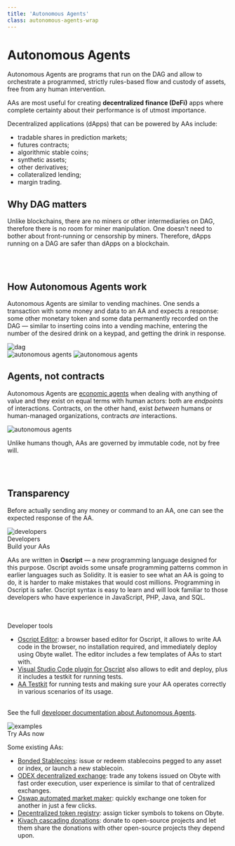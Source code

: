 ```yaml
---
title: 'Autonomous Agents'
class: autonomous-agents-wrap
---
```


# Autonomous Agents
<div class="sub-text">
    Autonomous Agents are programs that run on the DAG and allow to orchestrate a programmed, strictly rules-based flow and custody of assets, free from any human intervention.
</div>
<p class="sub-text small">
    AAs are most useful for creating <b>decentralized finance (DeFi)</b> apps where complete certainty about their performance is of utmost importance.
</p>
<p>
    Decentralized applications (dApps) that can be powered by AAs include:
</p>
<div class="list-block d-flex">
    <ul>
        <li>tradable shares  in prediction markets;</li>
        <li>futures contracts;</li>
        <li>algorithmic stable coins;</li>
        <li>synthetic assets;</li>
        <li>other derivatives;</li>
        <li>collateralized lending;</li>
        <li>margin trading.</li>
    </ul>
</div>
<div class="flex-block one">
    <div class="info-block">
        <h2>Why DAG matters</h2>
        <p>Unlike blockchains, there are no miners or other intermediaries on DAG, therefore there is no room for miner manipulation. One doesn't need to bother about front-running or censorship by miners. Therefore, dApps running on a DAG are safer than dApps on a blockchain.</p>
        <br>
        <br>
        <h2>How Autonomous Agents work</h2>
        <p>
            Autonomous Agents are similar to vending machines. One sends a transaction with some money and data to an AA and expects a response: some other monetary token and some data permanently recorded on the DAG &mdash; similar to inserting coins into a vending machine, entering the number of the desired drink on a keypad, and getting the drink in response.
        </p>
    </div>
    <div class="img-block">
        <img src="/user/themes/obyte/assets/autonomous-agents/img1.svg" alt="dag">
    </div>    
</div>
<div class="flex-block two">
    <div class="img-block">
        <img src="/user/themes/obyte/assets/autonomous-agents/mobile.png?v1" alt="autonomous agents">
        <img class="mobile" src="/user/themes/obyte/assets/autonomous-agents/mobile2.png?v1" alt="autonomous agents">
    </div>
    <div class="info-block">
        <h2>Agents, not contracts</h2>
        <p>
            Autonomous Agents are <a href="https://en.wikipedia.org/wiki/Agent_(economics)" target="_blank" rel="noopener">economic agents</a> when dealing with anything of value and they exist on equal terms with human actors: both are <i>endpoints</i> of interactions. Contracts, on the other hand, exist <i>between</i> humans or human-managed organizations, contracts <i>are</i> interactions.
        </p>
        <img src="/user/themes/obyte/assets/autonomous-agents/img2.svg" alt="autonomous agents">
        <p>
            Unlike humans though, AAs are governed by immutable code, not by free will.
        </p>
        <br>
        <br>
        <h2>Transparency</h2>
        <p>
            Before actually sending any money or command to an AA, one can see the expected response of the AA. 
        </p>
    </div>
</div>

<div class="dev-blog">
    <div class="dev-img-block">
        <img src="/user/themes/obyte/assets/resources/resource5.svg" alt="developers">
    </div>
    <div class="info-block">
        <div class="cat">Developers</div>
        <div class="title">Build your AAs</div>
        <p>
            AAs are written in <b>Oscript</b> — a new programming language designed for this purpose. 
            Oscript avoids some unsafe programming patterns common in earlier languages such as Solidity. 
            It is easier to see what an AA is going to do, it is harder to make mistakes that would cost millions. 
            Programming in Oscript is safer. Oscript syntax is easy to learn and will look familiar to those 
            developers who have experience in JavaScript, PHP, Java, and SQL.
        </p>
        <br><br>
        <div class="title">Developer tools</div>
        <ul>
            <li>
                <a target="_blank" rel="noopener" href="https://oscript.org">Oscript Editor</a>: a browser based editor for Oscript, it allows 
                to write AA code in the browser, no installation required, and immediately deploy using Obyte wallet. 
                The editor includes a few templates of AAs to start with.
            </li>
            <li>
                <a target="_blank" rel="noopener" href="https://marketplace.visualstudio.com/items?itemName=obyte.oscript-vscode-plugin">Visual Studio Code plugin for Oscript</a>
                also allows to edit and deploy, plus it includes a testkit for running tests.
            </li>
            <li>
                <a target="_blank" rel="noopener" href="https://github.com/valyakin/aa-testkit">AA Testkit</a>
                for running tests and making sure your AA operates correctly in various scenarios of its usage.
            </li>
        </ul>
        <p>
            <br>
            See the full <a href="https://developer.obyte.org/autonomous-agents" target="_blank" rel="noopener">developer documentation about Autonomous Agents</a>.
        </p>
    </div>
</div>
<div class="dev-blog white">
    <div class="dev-img-block">
        <img src="/user/themes/obyte/assets/autonomous-agents/img3.svg" alt="examples">
    </div>
    <div class="info-block">
        <div class="title">Try AAs now</div>
        <p>
            Some existing AAs:
        </p>
        <ul>
            <li>
                <a target="_blank" rel="noopener" href="https://ostable.org">Bonded Stablecoins</a>: issue or redeem stablecoins 
                pegged to any asset or index, or launch a new stablecoin.
            </li>
            <li>
                <a target="_blank" rel="noopener" href="https://odex.ooo">ODEX decentralized exchange</a>: 
                trade any tokens issued on Obyte with fast order execution, user experience is similar to that of centralized exchanges.
            </li>
            <li>
                <a target="_blank" rel="noopener" href="https://oswap.io">Oswap automated market maker</a>: 
                quickly exchange one token for another in just a few clicks.
            </li>
            <li>
                <a target="_blank" rel="noopener" href="https://tokens.ooo">Decentralized token registry</a>: assign ticker symbols to tokens on Obyte.            
            </li>
            <li>
                <a target="_blank" rel="noopener" href="https://kivach.org">Kivach cascading donations</a>: donate to open-source projects and let them share the donations with other open-source projects they depend upon.            
            </li>
        </ul>
    </div>
</div>
